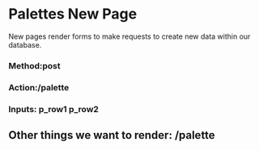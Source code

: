 # Palettes New Page

New pages render forms to make requests to create new data within our database.

### Method:post
### Action:/palette
### Inputs: p_row1 p_row2

## Other things we want to render: /palette